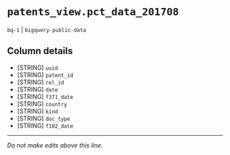 # `patents_view.pct_data_201708`
`bq-1` | `bigquery-public-data`

## Column details
* [STRING]    `uuid`
* [STRING]    `patent_id`
* [STRING]    `rel_id`
* [STRING]    `date`
* [STRING]    `f371_date`
* [STRING]    `country`
* [STRING]    `kind`
* [STRING]    `doc_type`
* [STRING]    `f102_date`

-------------------------------------------------------------------------------
*Do not make edits above this line.*

